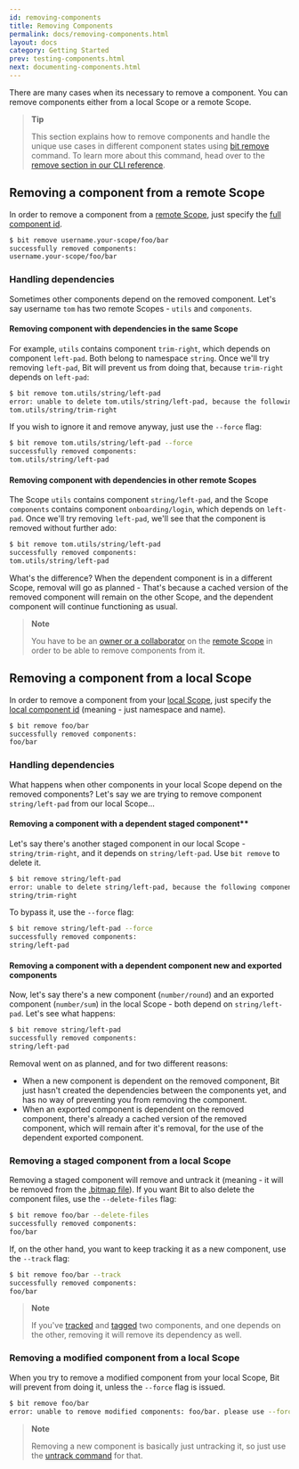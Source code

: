 ```yaml
---
id: removing-components
title: Removing Components
permalink: docs/removing-components.html
layout: docs
category: Getting Started
prev: testing-components.html
next: documenting-components.html
---
```


There are many cases when its necessary to remove a component. You can remove components either from a local Scope or a remote Scope.

> **Tip**
>
> This section explains how to remove components and handle the unique use cases in different component states using [bit remove](/docs/cli-remove.html) command. To learn more about this command, head over to the [remove section in our CLI reference](/docs/cli-remove.html).

## Removing a component from a remote Scope

In order to remove a component from a [remote Scope](/docs/organizing-components-in-scopes.html#create-a-remote-scope), just specify the [full component id](/docs/isolating-and-tracking-components.html#automatic-component-id-resolution).

```bash
$ bit remove username.your-scope/foo/bar
successfully removed components:
username.your-scope/foo/bar
```

### Handling dependencies

Sometimes other components depend on the removed component.
Let's say username `tom` has two remote Scopes - `utils` and `components`.

#### Removing component with dependencies in the same Scope

For example, `utils` contains component `trim-right`, which depends on component `left-pad`. Both belong to namespace `string`.
Once we'll try removing `left-pad`, Bit will prevent us from doing that, because `trim-right` depends on `left-pad`:

```bash
$ bit remove tom.utils/string/left-pad
error: unable to delete tom.utils/string/left-pad, because the following components depend on it:
tom.utils/string/trim-right
```

If you wish to ignore it and remove anyway, just use the `--force` flag:

```bash
$ bit remove tom.utils/string/left-pad --force
successfully removed components:
tom.utils/string/left-pad
```

#### Removing component with dependencies in other remote Scopes

The Scope `utils` contains component `string/left-pad`, and the Scope `components` contains component `onboarding/login`, which depends on `left-pad`.
Once we'll try removing `left-pad`, we'll see that the component is removed without further ado:

```bash
$ bit remove tom.utils/string/left-pad
successfully removed components:
tom.utils/string/left-pad
```

What's the difference? When the dependent component is in a different Scope, removal will go as planned - That's because a cached version of the removed component will remain on the other Scope, and the dependent component will continue functioning as usual.

> **Note**
>
> You have to be an [owner or a collaborator](/docs/scopes-on-bitsrc.html#permission-types) on the [remote Scope](/docs/organizing-components-in-scopes.html#create-a-remote-scope) in order to be able to remove components from it.

## Removing a component from a local Scope

In order to remove a component from your [local Scope](/docs/what-is-bit.html#what-is-a-scope-collection), just specify the [local component id](/docs/isolating-and-tracking-components.html#automatic-component-id-resolution) (meaning - just namespace and name).

```bash
$ bit remove foo/bar
successfully removed components:
foo/bar
```

### Handling dependencies

What happens when other components in your local Scope depend on the removed components?
Let's say we are trying to remove component `string/left-pad` from our local Scope...

#### Removing a component with a dependent staged component**

Let's say there's another staged component in our local Scope - `string/trim-right`, and it depends on `string/left-pad`. Use `bit remove` to delete it.

```bash
$ bit remove string/left-pad
error: unable to delete string/left-pad, because the following components depend on it:
string/trim-right
```

To bypass it, use the `--force` flag:

```bash
$ bit remove string/left-pad --force
successfully removed components:
string/left-pad
```

#### Removing a component with a dependent component new and exported components

Now, let's say there's a new component (`number/round`) and an exported component (`number/sum`) in the local Scope - both depend on `string/left-pad`.
Let's see what happens:

```bash
$ bit remove string/left-pad
successfully removed components:
string/left-pad
```

Removal went on as planned, and for two different reasons:

* When a new component is dependent on the removed component, Bit just hasn't created the dependencies between the components yet, and has no way of preventing you from removing the component.
* When an exported component is dependent on the removed component, there's already a cached version of the removed component, which will remain after it's removal, for the use of the dependent exported component.

### Removing a staged component from a local Scope

Removing a staged component will remove and untrack it (meaning - it will be removed from the [.bitmap file](/docs/initializing-bit.html#bitmap)). 
If you want Bit to also delete the component files, use the `--delete-files` flag:

```bash
$ bit remove foo/bar --delete-files
successfully removed components:
foo/bar
```

If, on the other hand, you want to keep tracking it as a new component, use the `--track` flag:

```bash
$ bit remove foo/bar --track
successfully removed components:
foo/bar
```

> **Note**
>
> If you've [tracked](/docs/isolating-and-tracking-components.html) and [tagged](/docs/versioning-tracked-components.html) two components, and one depends on the other, removing it will remove its dependency as well.

### Removing a modified component from a local Scope

When you try to remove a modified component from your local Scope, Bit will prevent from doing it, unless the `--force` flag is issued.

```bash
$ bit remove foo/bar
error: unable to remove modified components: foo/bar. please use --force flag.
```

> **Note**
>
> Removing a new component is basically just untracking it, so just use the [untrack command](/docs/cli-untrack.html) for that.